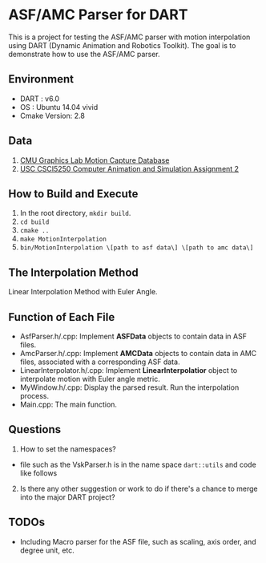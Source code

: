 # ASF/AMC Parser for DART

This is a project for testing the ASF/AMC parser with motion interpolation using
DART (Dynamic Animation and Robotics Toolkit). The goal is to demonstrate how to
use the ASF/AMC parser.

## Environment

- DART         : v6.0
- OS           : Ubuntu 14.04 vivid
- Cmake Version: 2.8

## Data

1. [CMU Graphics Lab Motion Capture Database](http://mocap.cs.cmu.edu/)
2. [USC CSCI5250 Computer Animation and Simulation Assignment 2](http://run.usc.edu/cs520-s15/assign2/)


## How to Build and Execute

1. In the root directory, `mkdir build`.
2. `cd build`
3. `cmake ..`
4. `make MotionInterpolation`
5. `bin/MotionInterpolation \[path to asf data\] \[path to amc data\]`

## The Interpolation Method

Linear Interpolation Method with Euler Angle.


## Function of Each File

- AsfParser.h/.cpp: Implement **ASFData** objects to contain data in ASF files.
- AmcParser.h/.cpp: Implement **AMCData** objects to contain data in AMC files,
                    associated with a corresponding ASF data.
- LinearInterpolator.h/.cpp: Implement **LinearInterpolatior** object to 
                             interpolate motion with Euler angle metric.
- MyWindow.h/.cpp: Display the parsed result. Run the interpolation process.
- Main.cpp: The main function. 


## Questions

1. How to set the namespaces?
  - file such as the VskParser.h is in the name space `dart::utils` and code
    like follows
2. Is there any other suggestion or work to do if there's a chance to merge into
   the major DART project? 

## TODOs

- Including Macro parser for the ASF file, such as scaling, axis order, and
  degree unit, etc.
